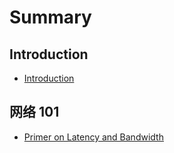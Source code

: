 # Summary

## Introduction

* [Introduction](README.md)

## 网络 101

* [Primer on Latency and Bandwidth](primer-on-latency-and-bandwidth.md)

